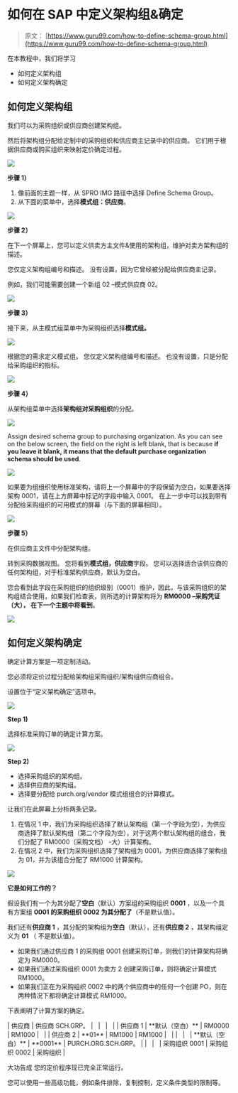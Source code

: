 # 如何在 SAP 中定义架构组&确定

> 原文： [https://www.guru99.com/how-to-define-schema-group.html](https://www.guru99.com/how-to-define-schema-group.html)

在本教程中，我们将学习

*   如何定义架构组
*   如何定义架构确定

## 如何定义架构组

我们可以为采购组织或供应商创建架构组。

然后将架构组分配给定制中的采购组织和供应商主记录中的供应商。 它们用于根据供应商或购买组织来映射定价确定过程。

[![](img/cea3ab62a3c963370d764dc9bffaad39.png)](/images/sap/2013/06/060113_0741_28CHowtoDef1.png)

**步骤 1）**

1.  像前面的主题一样，从 SPRO IMG 路径中选择 Define Schema Group。
2.  从下面的菜单中，选择**模式组：供应商**。

[![](img/45f8a03dd24c4cd5b8b584512a62d890.png)](/images/sap/2013/06/060113_0741_28CHowtoDef2.png)

**步骤 2）**

在下一个屏幕上，您可以定义供卖方主文件&使用的架构组，维护对卖方架构组的描述。

您仅定义架构组编号和描述。 没有设置，因为它曾经被分配给供应商主记录。

例如，我们可能需要创建一个新组 02 –模式供应商 02。

[![](img/6c39b72b90205a766ef2952c190b14fe.png)](/images/sap/2013/06/060113_0741_28CHowtoDef3.png)

**步骤 3）**

接下来，从主模式组菜单中为采购组织选择**模式组。**

[![](img/72567f181db0554aa4b13f92203c6910.png)](/images/sap/2013/06/060113_0741_28CHowtoDef4.png)

根据您的需求定义模式组。 您仅定义架构组编号和描述。 也没有设置，只是分配给采购组织的指标。

[![](img/040cb122807f9a0c248c3fb93e738f8f.png)](/images/sap/2013/06/060113_0741_28CHowtoDef5.png)

**步骤 4）**

从架构组菜单中选择**架构组对采购组织**的分配。

[![](img/e5c8179f8869cc5a186a9f0ccbb25794.png)](/images/sap/2013/06/060113_0741_28CHowtoDef6.png)

Assign desired schema group to purchasing organization. As you can see on the below screen, the field on the right is left blank, that is because **if you leave it blank, it means that the default purchase organization schema should be used**.

[![](img/6c9b407ab10d78466449ef84d1c40624.png)](/images/sap/2013/06/060113_0741_28CHowtoDef7.png)

如果要为组组织使用标准架构，请将上一个屏幕中的字段保留为空白，如果要选择架构 0001，请在上方屏幕中标记的字段中输入 0001。 在上一步中可以找到带有分配给采购组织的可用模式的屏幕（与下面的屏幕相同）。

[![](img/001436a3179c8ba60174bc7ad4a977a4.png)](/images/sap/2013/06/060113_0741_28CHowtoDef8.png)

**步骤 5）**

在供应商主文件中分配架构组。

转到采购数据视图。 您将看到**模式组，供应商**字段。 您可以选择适合该供应商的任何架构组，对于标准架构供应商，默认为空白。

您会看到此字段在采购组织的组织级别（0001）维护，因此，与该采购组织的架构组结合使用，如果我们检查表，则所选的计算架构将为 **RM0000 –采购凭证（大）， 在下一个主题中将看到**。

[![](img/ce13a3f827bf0eb2d91b0a2cdbde1787.png)](/images/sap/2013/06/060113_0741_28CHowtoDef9.png)

## 如何定义架构确定

确定计算方案是一项定制活动。

您必须将定价过程分配给架构组采购组织/架构组供应商组合。

设置位于“定义架构确定”选项中。

[![](img/dc193e96adb3ced97404eb2512939294.png)](/images/sap/2013/06/060113_0753_28DDefineSc1.png)

**Step 1)**

选择标准采购订单的确定计算方案。

[![](img/6218465ae5b31806348a9c5ff6c100fb.png)](/images/sap/2013/06/060113_0753_28DDefineSc2.png)

**Step 2)**

*   选择采购组织的架构组。
*   选择供应商的架构组。
*   选择要分配给 purch.org/vendor 模式组组合的计算模式。

让我们在此屏幕上分析两条记录。

1.  在情况 1 中，我们为采购组织选择了默认架构组（第一个字段为空），为供应商选择了默认架构组（第二个字段为空），对于这两个默认架构组的组合，我们分配了 RM0000（采购文档） -大）计算架构。
2.  在情况 2 中，我们为采购组织选择了架构组为 0001，为供应商选择了架构组为 01，并为该组合分配了 RM1000 计算架构。

[![](img/02d564d9ef0d106b0f74c4bb24e5f73d.png)](/images/sap/2013/06/060113_0753_28DDefineSc3.png)

**它是如何工作的？**

假设我们有一个为其分配了**空白**（默认）方案组的采购组织 **0001** ，以及一个具有方案组 **0001 的采购组织 **0002** 为其分配了**（不是默认值）。

我们还有**供应商 1** ，其分配的架构组为**空白**（默认），还有**供应商 2** ，其架构组定义为 **01** （ 不是默认值）。

*   如果我们通过供应商 1 的采购组 0001 创建采购订单，则我们的计算架构将确定为 RM0000。
*   如果我们通过采购组织 0001 为卖方 2 创建采购订单，则将确定计算模式 RM1000。
*   如果我们正在为采购组织 0002 中的两个供应商中的任何一个创建 PO，则在两种情况下都将确定计算模式 RM1000。

下表阐明了计算方案的确定。

<colgroup><col style="width: 78px;"> <col style="width: 217px;"> <col style="width: 113px;"> <col style="width: 104px;"> <col style="width: 151px;"></colgroup> 
| 供应商 | 供应商 SCH.GRP。 |   |   |   |
| 供应商 1 | **默认（空白）** | RM0000 | RM1000 |   |
| 供应商 2 | **01** | RM1000 | RM1000 |   |
|   |   | **默认（空白）** | **0001** | PURCH.ORG.SCH.GRP。 |
|   |   | 采购组织 0001 | 采购组织 0002 | 采购组织 |

大功告成 您的定价程序现已完全正常运行。

您可以使用一些高级功能，例如条件排除，复制控制，定义条件类型的限制等。